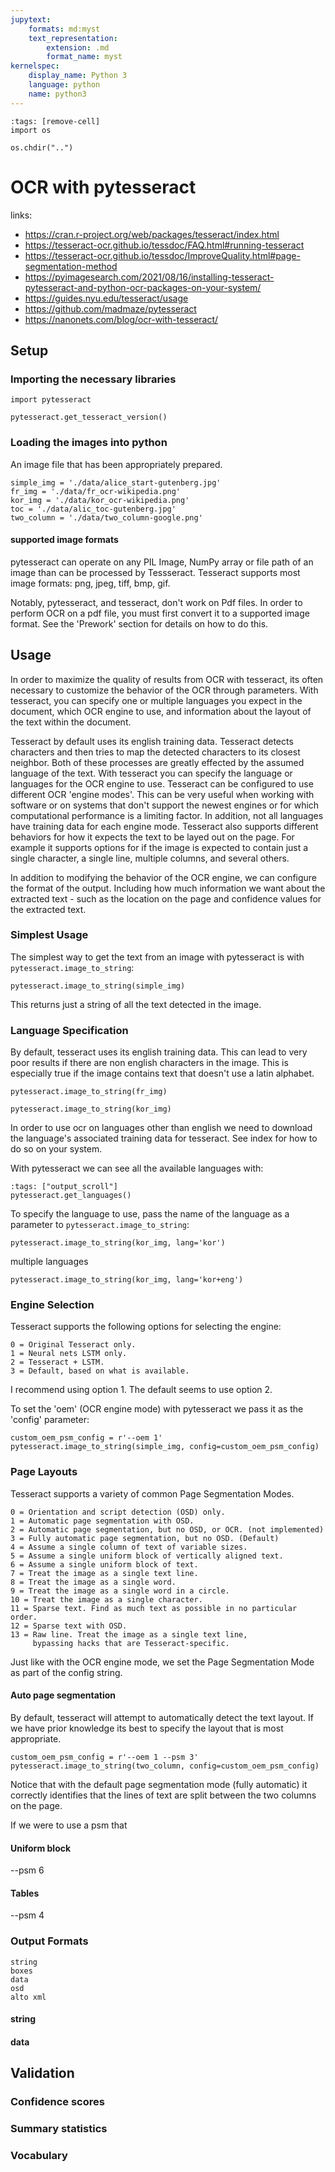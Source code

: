 ```yaml
---
jupytext:
    formats: md:myst
    text_representation:
        extension: .md
        format_name: myst
kernelspec:
    display_name: Python 3
    language: python
    name: python3
---
```


```{code-cell}
:tags: [remove-cell]
import os

os.chdir("..")
```

OCR with pytesseract
====================

links:
- https://cran.r-project.org/web/packages/tesseract/index.html
- https://tesseract-ocr.github.io/tessdoc/FAQ.html#running-tesseract
- https://tesseract-ocr.github.io/tessdoc/ImproveQuality.html#page-segmentation-method
- https://pyimagesearch.com/2021/08/16/installing-tesseract-pytesseract-and-python-ocr-packages-on-your-system/
- https://guides.nyu.edu/tesseract/usage
- https://github.com/madmaze/pytesseract
- https://nanonets.com/blog/ocr-with-tesseract/

## Setup

### Importing the necessary libraries
```{code-cell}
import pytesseract

pytesseract.get_tesseract_version()
```

### Loading the images into python
An image file that has been appropriately prepared.
```{code-cell}
simple_img = './data/alice_start-gutenberg.jpg'
fr_img = './data/fr_ocr-wikipedia.png'
kor_img = './data/kor_ocr-wikipedia.png'
toc = './data/alic_toc-gutenberg.jpg'
two_column = './data/two_column-google.png'
```

#### supported image formats

pytesseract can operate on any PIL Image, NumPy array or file path of an image
than can be processed by Tessseract. Tesseract supports most image formats:
png, jpeg, tiff, bmp, gif.

Notably, pytesseract, and tesseract, don't work on Pdf files. In order to
perform OCR on a pdf file, you must first convert it to a supported image
format. See the 'Prework' section for details on how to do this.

## Usage

In order to maximize the quality of results from OCR with tesseract, its often
necessary to customize the behavior of the OCR through parameters. With
tesseract, you can specify one or multiple languages you expect in the
document, which OCR engine to use, and information about the layout of the text
within the document.  

Tesseract by default uses its english training data. Tesseract detects
characters and then tries to map the detected characters to its closest
neighbor. Both of these processes are greatly effected by the assumed language
of the text. With tesseract you can specify the language or languages for the
OCR engine to use. Tesseract can be configured to use different OCR 'engine
modes'. This can be very useful when working with software or on systems that
don't support the newest engines or for which computational performance is a
limiting factor. In addition, not all languages have training data for each
engine mode. Tesseract also supports different behaviors for how it expects the
text to be layed out on the page. For example it supports options for if the
image is expected to contain just a single character, a single line, multiple
columns, and several others.

In addition to modifying the behavior of the OCR engine, we can configure the
format of the output. Including how much information we want about the
extracted text - such as the location on the page and confidence values for the
extracted text.

### Simplest Usage

The simplest way to get the text from an image with pytesseract is with `pytesseract.image_to_string`:
```{code-cell}
pytesseract.image_to_string(simple_img)
```	

This returns just a string of all the text detected in the image.

### Language Specification

By default, tesseract uses its english training data. This can lead to very poor results if there are non english characters in the image. This is especially true if the image contains text that doesn't use a latin alphabet.

```{code-cell}
pytesseract.image_to_string(fr_img)
```

```{code-cell}
pytesseract.image_to_string(kor_img)
```

In order to use ocr on languages other than english we need to download the language's associated training data for tesseract. See index for how to do so on your system.

With pytesseract we can see all the available languages with:
```{code-cell}
:tags: ["output_scroll"]
pytesseract.get_languages()
```

To specify the language to use, pass the name of the language as a parameter to `pytesseract.image_to_string`:
```{code-cell}
pytesseract.image_to_string(kor_img, lang='kor')
```

multiple languages
```{code-cell}
pytesseract.image_to_string(kor_img, lang='kor+eng')
```

### Engine Selection

Tesseract supports the following options for selecting the engine:
```
0 = Original Tesseract only.
1 = Neural nets LSTM only.
2 = Tesseract + LSTM.
3 = Default, based on what is available.
```

I recommend using option 1. The default seems to use option 2. 

To set the 'oem' (OCR engine mode) with pytesseract we pass it as the 'config' parameter:
```{code-cell}
custom_oem_psm_config = r'--oem 1'
pytesseract.image_to_string(simple_img, config=custom_oem_psm_config)
```

### Page Layouts

Tesseract supports a variety of common Page Segmentation Modes.
```
0 = Orientation and script detection (OSD) only.
1 = Automatic page segmentation with OSD.
2 = Automatic page segmentation, but no OSD, or OCR. (not implemented)
3 = Fully automatic page segmentation, but no OSD. (Default)
4 = Assume a single column of text of variable sizes.
5 = Assume a single uniform block of vertically aligned text.
6 = Assume a single uniform block of text.
7 = Treat the image as a single text line.
8 = Treat the image as a single word.
9 = Treat the image as a single word in a circle.
10 = Treat the image as a single character.
11 = Sparse text. Find as much text as possible in no particular order.
12 = Sparse text with OSD.
13 = Raw line. Treat the image as a single text line,
     bypassing hacks that are Tesseract-specific.
```

Just like with the OCR engine mode, we set the Page Segmentation Mode as part of the config string.

#### Auto page segmentation

By default, tesseract will attempt to automatically detect the text layout. If
we have prior knowledge its best to specify the layout that is most
appropriate.

```{code-cell}
custom_oem_psm_config = r'--oem 1 --psm 3'
pytesseract.image_to_string(two_column, config=custom_oem_psm_config)
```

Notice that with the default page segmentation mode (fully automatic) it 
correctly identifies that the lines of text are split between the two columns
on the page.

If we were to use a psm that 


#### Uniform block
--psm 6

#### Tables

--psm 4


### Output Formats

```
string
boxes
data
osd
alto xml
```

#### string

#### data


## Validation

### Confidence scores

### Summary statistics

### Vocabulary
